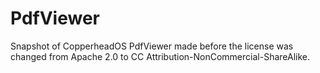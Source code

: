# PdfViewer

Snapshot of CopperheadOS PdfViewer made before the license
was changed from Apache 2.0 to CC Attribution-NonCommercial-ShareAlike.
